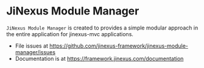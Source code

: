 # JiNexus Module Manager

`JiNexus Module Manager` is created to provides a simple modular approach in the entire 
application for jinexus-mvc applications.

- File issues at https://github.com/jinexus-framework/jinexus-module-manager/issues
- Documentation is at https://framework.jinexus.com/documentation